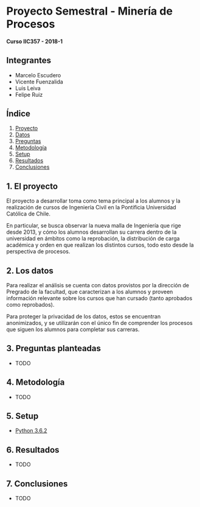# Proyecto Semestral - Minería de Procesos

#### Curso IIC357 - 2018-1
## Integrantes

* Marcelo Escudero
* Vicente Fuenzalida
* Luis Leiva
* Felipe Ruiz


## Índice

1. [Proyecto](#1-el-proyecto)
2. [Datos](#2-los-datos)
3. [Preguntas](#3-preguntas-planteadas)
4. [Metodología](#4-metodología)
5. [Setup](#5-setup)
6. [Resultados](#6-resultados)
7. [Conclusiones](#7-conclusiones)


## 1. El proyecto

El proyecto a desarrollar toma como tema principal a los alumnos y la realización de cursos de Ingeniería Civil en la Pontificia Universidad Católica de Chile.

En particular, se busca observar la nueva malla de Ingeniería que rige desde 2013, y cómo los alumnos desarrollan su carrera dentro de la universidad en ámbitos como la reprobación, la distribución de carga académica y orden en que realizan los distintos cursos, todo esto desde la perspectiva de procesos.

## 2. Los datos

Para realizar el análisis se cuenta con datos provistos por la dirección de Pregrado de la facultad, que caracterizan a los alumnos y proveen información relevante sobre los cursos que han cursado (tanto aprobados como reprobados).

Para proteger la privacidad de los datos, estos se encuentran anonimizados, y se utilizarán con el único fin de comprender los procesos que siguen los alumnos para completar sus carreras.

## 3. Preguntas planteadas

* TODO

## 4. Metodología

* TODO

## 5. Setup

* [Python 3.6.2](https://www.python.org/downloads/release/python-362/)

## 6. Resultados

* TODO

## 7. Conclusiones

* TODO

